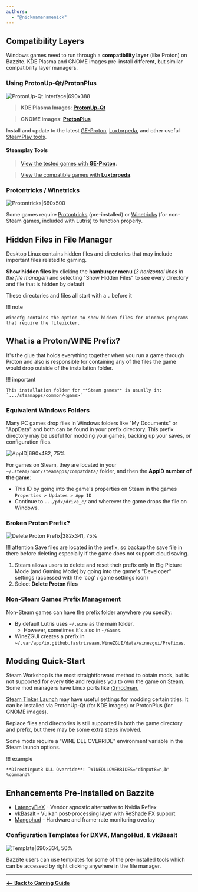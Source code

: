 ```yaml
---
authors:
  - "@nicknamenamenick"
---
```


<!-- ANCHOR: METADATA -->
<!--{"url_discourse": "https://universal-blue.discourse.group/docs?topic=2657", "fetched_at": "2024-09-03 16:43:07.954041+00:00"}-->
<!-- ANCHOR_END: METADATA -->

## Compatibility Layers

Windows games need to run through a **compatibility layer** (like Proton) on Bazzite. KDE Plasma and GNOME images pre-install different, but similar compatibility layer managers.

### Using ProtonUp-Qt/ProtonPlus

![ProtonUp-Qt Interface|690x388](../img/ProtonUp-Qt_Interface.png)

> **KDE Plasma Images**: [**ProtonUp-Qt**](https://davidotek.github.io/protonup-qt/)


> **GNOME Images**: [**ProtonPlus**](https://github.com/Vysp3r/protonplus)

Install and update to the latest [GE-Proton](https://github.com/GloriousEggroll/proton-ge-custom), [Luxtorpeda](https://github.com/luxtorpeda-dev/luxtorpeda), and other useful [SteamPlay tools](https://steamcommunity.com/games/221410/announcements/detail/1696055855739350561).

#### Steamplay Tools

> [View the tested games with **GE-Proton**](https://github.com/GloriousEggroll/proton-ge-custom/blob/master/README.md#tested-games).


> [View the compatible games with **Luxtorpeda**](https://luxtorpeda-dev.github.io/packages).

### Protontricks / Winetricks

![Protontricks|660x500](../img/Protontricks.png)

Some games require [Protontricks](https://github.com/Matoking/protontricks) (pre-installed) or [Winetricks](https://github.com/Winetricks/winetricks) (for non-Steam games, included with Lutris) to function properly.

## Hidden Files in File Manager

Desktop Linux contains hidden files and directories that may include important files related to gaming.

**Show hidden files** by clicking the **hamburger menu** (_3 horizontal lines in the file manager_) and selecting "Show Hidden Files" to see every directory and file that is hidden by default

These directories and files all start with a `.` before it

!!! note

    Winecfg contains the option to show hidden files for Windows programs that require the filepicker.

## What is a Proton/WINE Prefix?

It's the glue that holds everything together when you run a game through Proton and also is responsible for containing any of the files the game would drop outside of the installation folder.

!!! important
    
    This installation folder for **Steam games** is usually in: `.../steamapps/common/<game>`

### Equivalent Windows Folders

Many PC games drop files in Windows folders like "My Documents" or "AppData" and both can be found in your prefix directory. This prefix directory may be useful for modding your games, backing up your saves, or configuration files.

![AppID|690x482, 75%](../img/Steam_AppID.png)

For games on Steam, they are located in your `~/.steam/root/steamapps/compatdata/` folder, and then the **AppID number of the game**:

- This ID by going into the game's properties on Steam in the games `Properties > Updates > App ID`
- Continue to `.../pfx/drive_c/` and wherever the game drops the file on Windows.

### Broken Proton Prefix?

![Delete Proton Prefix|382x341, 75%](../img/Steam_Delete_Prefix.png)

!!! attention
    Save files are located in the prefix, so backup the save file in there before deleting especially if the game does not support cloud saving.

1. Steam allows users to delete and reset their prefix only in Big Picture Mode (and Gaming Mode) by going into the game's "Developer" settings (accessed with the 'cog' / game settings icon)
2. Select **Delete Proton files**

### Non-Steam Games Prefix Management

Non-Steam games can have the prefix folder anywhere you specify:

- By default Lutris uses `~/.wine` as the main folder.
  - However, sometimes it's also in `~/Games`.
- WineZGUI creates a prefix in `~/.var/app/io.github.fastrizwaan.WineZGUI/data/winezgui/Prefixes`.

## Modding Quick-Start

Steam Workshop is the most straightforward method to obtain mods, but is not supported for every title and requires you to own the game on Steam. Some mod managers have Linux ports like [r2modman.](https://github.com/ebkr/r2modmanPlus)

[Steam Tinker Launch](https://github.com/sonic2kk/steamtinkerlaunch) may have useful settings for modding certain titles. It can be installed via ProtonUp-Qt (for KDE images) or ProtonPlus (for GNOME images).

Replace files and directories is still supported in both the game directory and prefix, but there may be some extra steps involved.

Some mods require a "WINE DLL OVERRIDE" environment variable in the Steam launch options.

!!! example
    
    **DirectInput8 DLL Override**: `WINEDLLOVERRIDES="dinput8=n,b" %command%`

## Enhancements Pre-Installed on Bazzite

- [LatencyFleX](https://github.com/ishitatsuyuki/LatencyFleX) - Vendor agnostic alternative to Nvidia Reflex
- [vkBasalt](https://github.com/DadSchoorse/vkBasalt) - Vulkan post-processing layer with ReShade FX support
- [Mangohud](https://github.com/flightlessmango/Mangohud) - Hardware and frame-rate monitoring overlay

### Configuration Templates for DXVK, MangoHud, & vkBasalt

![Template|690x334, 50%](../img/DXVK_Mango_VkBasalt_templ.png)

Bazzite users can use templates for some of the pre-installed tools which can be accessed by right clicking anywhere in the file manager.

<hr>

[**<-- Back to Gaming Guide**](./index.md)
